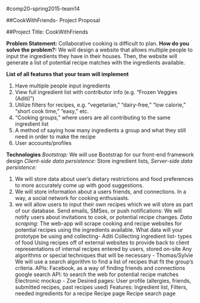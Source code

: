 #comp20-spring2015-team14

##CookWithFriends- Project Proposal

##Project Title: CookWithFriends

**Problem Statement:** Collaborative cooking is difficult to plan.
**How do you solve the problem?:** We will design a website that allows multiple people to input the
ingredients they have in their houses. Then, the website will generate a list of potential recipe matches with the ingredients available. 

**List of all features that your team will implement**
 1. Have multiple people input ingredients
 2. View full ingredient list with contributor info (e.g. “Frozen Veggies (Aditi)”)
 3. Utilize filters for recipes, e.g. “vegetarian,” “dairy-free,” “low calorie,” “short cook time,” “easy,” etc.
 4. “Cooking groups,” where users are all contributing to the same ingredient list
 5. A method of saying how many ingredients a group and what they still need in order to make the recipe
 6. User accounts/profiles

**Technologies**
*Bootstrap:* We will use Bootstrap for our front-end framework design
*Client-side data persistence:* Store ingredient lists,
*Server-side data persistence:*
 1. We will store data about user’s dietary restrictions and food preferences to more accurately come up with good    suggestions.
 2. We will store information about a users friends, and connections. In a way, a social network for cooking      enthusiasts.
 3. we will allow users to input their own recipes which we will store as part of our database.
 Send emails, SMSes, or push notifications: We will notify users about invitations to cook, or potential recipe  changes.
*Data scraping:* The web-app will scrape cooking and recipe websites for potential recipes using the ingredients available.
What data will your prototype be using and collecting- Aditi
Collecting ingredient list- types of food
Using recipes off of external websites to provide back to client
representations of internal recipes entered by users, stored on-site
Any algorithms or special techniques that will be necessary - Thomas/Sylvie
We will use a search algorithm to find a list of recipes that fit the group’s criteria.
APIs:
Facebook, as a way of finding friends and connections
google search API: to search the web for potential recipe matches
Electronic mockup - Zoe
Desired pages:
User profile (allergies, friends, submitted recipes, past recipes used)
Features: Ingredient list, Filters, needed ingredients for a recipe
Recipe page
Recipe search page

